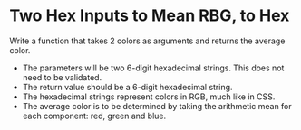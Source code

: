 # Two Hex Inputs to Mean RBG, to Hex

Write a function that takes 2 colors as arguments and returns the average color.
* The parameters will be two 6-digit hexadecimal strings. This does not need to be validated.
* The return value should be a 6-digit hexadecimal string.
* The hexadecimal strings represent colors in RGB, much like in CSS.
* The average color is to be determined by taking the arithmetic mean for each component: red, green and blue.
